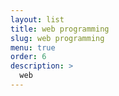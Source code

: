 ```yaml
---
layout: list
title: web programming
slug: web programming
menu: true
order: 6
description: >
  web
---
```

